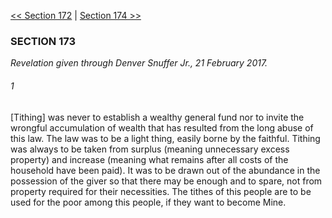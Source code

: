 [<< Section 172](Section%20172)  |  [Section 174 >>](Section%20174)

### SECTION 173

*Revelation given through Denver Snuffer Jr., 21 February 2017.*

###### 1
[Tithing] was never to establish a wealthy general fund nor to invite the wrongful accumulation of wealth that has resulted from the long abuse of this law. The law was to be a light thing, easily borne by the faithful. Tithing was always to be taken from surplus (meaning unnecessary excess property) and increase (meaning what remains after all costs of the household have been paid). It was to be drawn out of the abundance in the possession of the giver so that there may be enough and to spare, not from property required for their necessities. The tithes of this people are to be used for the poor among this people, if they want to become Mine.